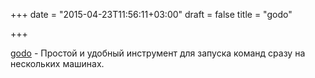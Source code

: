 +++
date = "2015-04-23T11:56:11+03:00"
draft = false
title = "godo"

+++

<p><a href="https://github.com/namshi/godo">godo</a>&nbsp;- Простой и удобный инструмент для запуска команд сразу на нескольких машинах.</p>

